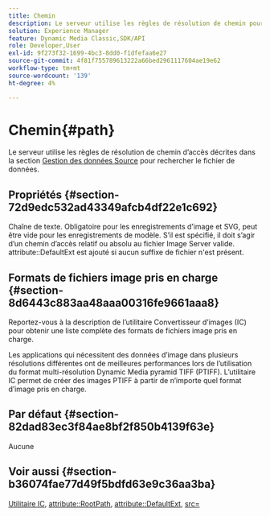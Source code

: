 ```yaml
---
title: Chemin
description: Le serveur utilise les règles de résolution de chemin pour trouver le fichier de données.
solution: Experience Manager
feature: Dynamic Media Classic,SDK/API
role: Developer,User
exl-id: 9f273f32-1699-4bc3-8dd0-f1dfefaa6e27
source-git-commit: 4f81f755789613222a66bed2961117604ae19e62
workflow-type: tm+mt
source-wordcount: '139'
ht-degree: 4%

---
```


# Chemin{#path}

Le serveur utilise les règles de résolution de chemin d’accès décrites dans la section [Gestion des données Source](../../../../../../is-api/image-serving-api-ref/c-configuration-and-administration/c-configuration-and-administration.md#concept-1ec4d9f0e58a430cae045761f1ff9173) pour rechercher le fichier de données.

## Propriétés {#section-72d9edc532ad43349afcb4df22e1c692}

Chaîne de texte. Obligatoire pour les enregistrements d’image et SVG, peut être vide pour les enregistrements de modèle. S’il est spécifié, il doit s’agir d’un chemin d’accès relatif ou absolu au fichier Image Server valide. attribute::DefaultExt est ajouté si aucun suffixe de fichier n&#39;est présent.

## Formats de fichiers image pris en charge {#section-8d6443c883aa48aaa00316fe9661aaa8}

Reportez-vous à la description de l’utilitaire Convertisseur d’images (IC) pour obtenir une liste complète des formats de fichiers image pris en charge.

Les applications qui nécessitent des données d’image dans plusieurs résolutions différentes ont de meilleures performances lors de l’utilisation du format multi-résolution Dynamic Media pyramid TIFF (PTIFF). L’utilitaire IC permet de créer des images PTIFF à partir de n’importe quel format d’image pris en charge.

## Par défaut {#section-82dad83ec3f84ae8bf2f850b4139f63e}

Aucune

## Voir aussi {#section-b36074fae77d49f5bdfd63e9c36aa3ba}

[Utilitaire IC](../../../../../../is-api/is-utils/utilities/r-ic.md#reference-de9f43c63a8f48f1a755ff1760af8b7b), [attribute::RootPath](../../../../../../is-api/image-catalog/image-serving-api-ref/c-image-catalog-reference/c-attributes-reference/r-rootpath.md#reference-17d57e5967be403b8408fa7214017494), [attribute::DefaultExt](../../../../../../is-api/image-catalog/image-serving-api-ref/c-image-catalog-reference/c-attributes-reference/r-defaultext.md#reference-1b96c71a253049ddaeae09892d3484a0), [src=](../../../../../../is-api/http-ref/image-serving-api-ref/c-http-protocol-reference/c-command-reference/r-src.md#reference-f6506637778c4c69bf106a7924a91ab1)
